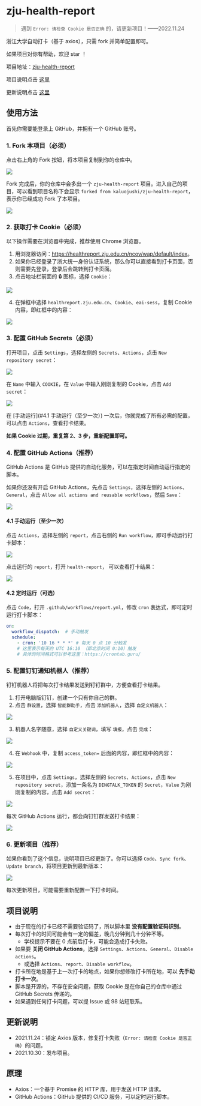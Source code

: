 # zju-health-report

> 遇到 `Error: 请检查 Cookie 是否正确` 的，请更新项目！——2022.11.24

浙江大学自动打卡（基于 axios），只需 fork 并简单配置即可。

如果项目对你有帮助，欢迎 star ！

项目地址：[zju-health-report](https://github.com/kaluojushi/zju-health-report)

项目说明点击 [这里](#项目说明)

更新说明点击 [这里](#更新说明)

## 使用方法

首先你需要能登录上 GitHub，并拥有一个 GitHub 账号。

### 1. Fork 本项目（必须）

点击右上角的 Fork 按钮，将本项目复制到你的仓库中。

![](https://cdn.jsdelivr.net/gh/kaluojushi/Corecabin-Picbed/img/zju-health-report/01.png)

Fork 完成后，你的仓库中会多出一个 `zju-health-report` 项目。进入自己的项目，可以看到项目名称下会显示 `forked from kaluojushi/zju-health-report`，表示你已经成功 Fork 了本项目。

![](https://cdn.jsdelivr.net/gh/kaluojushi/Corecabin-Picbed/img/zju-health-report/02.png)

### 2. 获取打卡 Cookie（必须）

以下操作需要在浏览器中完成，推荐使用 Chrome 浏览器。

1. 用浏览器访问：<https://healthreport.zju.edu.cn/ncov/wap/default/index>。
2. 如果你已经登录了浙大统一身份认证系统，那么你可以直接看到打卡页面，否则需要先登录，登录后会跳转到打卡页面。
3. 点击地址栏前面的 🔒 图标，选择 `Cookie`：

  ![](https://cdn.jsdelivr.net/gh/kaluojushi/Corecabin-Picbed/img/zju-health-report/03.png)

4. 在弹框中选择 `healthreport.zju.edu.cn`、`Cookie`、`eai-sess`，复制 Cookie 内容，即红框中的内容：

  ![](https://cdn.jsdelivr.net/gh/kaluojushi/Corecabin-Picbed/img/zju-health-report/04.png)

### 3. 配置 GitHub Secrets（必须）

打开项目，点击 `Settings`，选择左侧的 `Secrets`、`Actions`，点击 `New repository secret`：

![](https://cdn.jsdelivr.net/gh/kaluojushi/Corecabin-Picbed/img/zju-health-report/05.png)

在 `Name` 中输入 `COOKIE`，在 `Value` 中输入刚刚复制的 Cookie，点击 `Add secret`：

![](https://cdn.jsdelivr.net/gh/kaluojushi/Corecabin-Picbed/img/zju-health-report/06.png)

在 [手动运行](#4.1 手动运行（至少一次）) 一次后，你就完成了所有必需的配置，可以点击 `Actions`，查看打卡结果。

**如果 Cookie 过期，重复第 2、3 步，重新配置即可。**

### 4. 配置 GitHub Actions（推荐）

GitHub Actions 是 GitHub 提供的自动化服务，可以在指定时间自动运行指定的脚本。

如果你还没有开启 GitHub Actions，先点击 `Settings`，选择左侧的 `Actions`、`General`，点击 `Allow all actions and reusable workflows`，然后 `Save`：

![](https://cdn.jsdelivr.net/gh/kaluojushi/Corecabin-Picbed/img/zju-health-report/07.png)

#### 4.1 手动运行（至少一次）

点击 `Actions`，选择左侧的 `report`，点击右侧的 `Run workflow`，即可手动运行打卡脚本：

![](https://cdn.jsdelivr.net/gh/kaluojushi/Corecabin-Picbed/img/zju-health-report/08.png)

点击运行的 `report`，打开 `health-report`， 可以查看打卡结果：

![](https://cdn.jsdelivr.net/gh/kaluojushi/Corecabin-Picbed/img/zju-health-report/09.png)

#### 4.2 定时运行（可选）

点击 `Code`，打开 `.github/workflows/report.yml`，修改 `cron` 表达式，即可定时运行打卡脚本：

```yaml
on:
  workflow_dispatch:  # 手动触发
  schedule:
    - cron: '10 16 * * *' # 每天 0 点 10 分触发
    # 这里表示每天的 UTC 16:10 （即北京时间 0:10）触发
    # 具体的时间格式可以参考这里：https://crontab.guru/
```

### 5. 配置钉钉通知机器人（推荐）

钉钉机器人将把每次打卡结果发送到钉钉群中，方便查看打卡结果。

1. 打开电脑版钉钉，创建一个只有你自己的群。
2. 点击 `群设置`，选择 `智能群助手`，点击 `添加机器人`，选择 `自定义机器人`：

  ![](https://cdn.jsdelivr.net/gh/kaluojushi/Corecabin-Picbed/img/zju-health-report/11.png)

3. 机器人名字随意，选择 `自定义关键词`，填写 `填报`，点击 `完成`：

  ![](https://cdn.jsdelivr.net/gh/kaluojushi/Corecabin-Picbed/img/zju-health-report/12.png)

4. 在 `Webhook` 中，复制 `access_token=` 后面的内容，即红框中的内容：

  ![](https://cdn.jsdelivr.net/gh/kaluojushi/Corecabin-Picbed/img/zju-health-report/13.png)

5. 在项目中，点击 `Settings`，选择左侧的 `Secrets`、`Actions`，点击 `New repository secret`，添加一条名为 `DINGTALK_TOKEN` 的 `Secret`，`Value` 为刚刚复制的内容，点击 `Add secret`：

  ![](https://cdn.jsdelivr.net/gh/kaluojushi/Corecabin-Picbed/img/zju-health-report/14.png)

每次 GitHub Actions 运行，都会向钉钉群发送打卡结果：

![](https://cdn.jsdelivr.net/gh/kaluojushi/Corecabin-Picbed/img/zju-health-report/16.png)

### 6. 更新项目（推荐）

如果你看到了这个信息，说明项目已经更新了。你可以选择 `Code`、`Sync fork`、`Update branch`，将项目更新到最新版本：

![](https://cdn.jsdelivr.net/gh/kaluojushi/Corecabin-Picbed/img/zju-health-report/17.png)

每次更新项目，可能需要重新配置一下打卡时间。

## 项目说明

- 由于现在的打卡已经不需要验证码了，所以脚本里 **没有配置验证码识别**。
- 每次打卡的时间可能会有一定的偏差，晚几分钟到几十分钟不等。
  - 学校提示不要在 0 点前后打卡，可能会造成打卡失败。
- 如果要 **关闭 GitHub Actions**，选择 `Settings`、`Actions`、`General`、`Disable actions`。
  - 或选择 `Actions`、`report`、`Disable workflow`。
- 打卡所在地是基于上一次打卡的地点，如果你想修改打卡所在地，可以 **先手动打卡一次**。
- 脚本是开源的，不存在安全问题，获取 Cookie 是在你自己的仓库中通过 GitHub Secrets 传递的。
- 如果遇到任何打卡问题，可以提 Issue 或 98 站短联系。

## 更新说明

- 2021.11.24：锁定 Axios 版本，修复打卡失败（`Error: 请检查 Cookie 是否正确`）的问题。
- 2021.10.30：发布项目。

## 原理

- Axios：一个基于 Promise 的 HTTP 库，用于发送 HTTP 请求。
- GitHub Actions：GitHub 提供的 CI/CD 服务，可以定时运行脚本。
